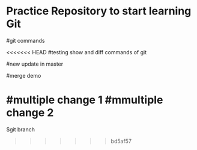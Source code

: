 # Practice Repository to start learning Git

#git commands

<<<<<<< HEAD
#testing show and diff commands of git

#new update in master

#merge demo

#multiple change 1
#mmultiple change 2
=======
$git branch
>>>>>>> bd5af57
